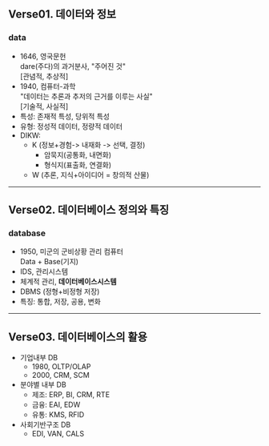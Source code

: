 ## Verse01. 데이터와 정보   
### data
- 1646, 영국문헌    
  dare(주다)의 과거분사, "주어진 것"   
  [관념적, 추상적]   
- 1940, 컴퓨터-과학   
  "데이터는 추론과 추저의 근거를 이루는 사실"   
  [기술적, 사실적]   
- 특성: 존재적 특성, 당위적 특성   
- 유형: 정성적 데이터, 정량적 데이터
- DIKW: 
  - K (정보+경험-> 내재화 -> 선택, 결정)
    - 암묵지(공통화, 내면화)
    - 형식지(표출화, 연결화)
  - W (추론, 지식+아이디어 = 창의적 산물)
   
---
   
## Verse02. 데이터베이스 정의와 특징   
### database
- 1950, 미군의 군비상황 관리 컴퓨터   
  Data + Base(기지)
- IDS, 관리시스템
- 체계적 관리, **데이터베이스시스템**
- DBMS (정형+비정형 저장)
- 특징: 통합, 저장, 공용, 변화
   
--- 
   
## Verse03. 데이터베이스의 활용   
- 기업내부 DB
  - 1980, OLTP/OLAP
  - 2000, CRM, SCM
- 분야별 내부 DB
  - 제조: ERP, BI, CRM, RTE
  - 금융: EAI, EDW
  - 유통: KMS, RFID
- 사회기반구조 DB
  - EDI, VAN, CALS

